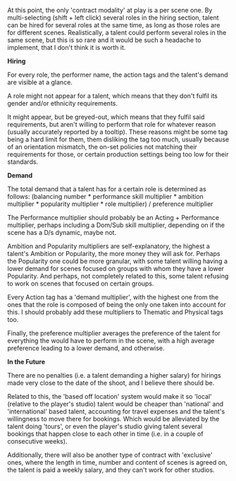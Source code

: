 At this point, the only 'contract modality' at play is a per scene one. By multi-selecting (shift + left click) several roles in the hiring section, talent can be hired for several roles at the same time, as long as those roles are for different scenes. Realistically, a talent could perform several roles in the same scene, but this is so rare and it would be such a headache to implement, that I don't think it is worth it.



**Hiring**

For every role, the performer name, the action tags and the talent's demand are visible at a glance.

A role might not appear for a talent, which means that they don't fulfil its gender and/or ethnicity requirements.

It might appear, but be greyed-out, which means that they fulfil said requirements, but aren't willing to perform that role for whatever reason (usually accurately reported by a tooltip). These reasons might be some tag being a hard limit for them, them disliking the tag too much, usually because of an orientation mismatch, the on-set policies not matching their requirements for those, or certain production settings being too low for their standards.



**Demand**

The total demand that a talent has for a certain role is determined as follows: (balancing number \* performance skill multiplier \* ambition multiplier \* popularity multiplier \* role multiplier) / preference multiplier

The Performance multiplier should probably be an Acting + Performance multiplier, perhaps including a Dom/Sub skill multiplier, depending on if the scene has a D/s dynamic, maybe not.

Ambition and Popularity multipliers are self-explanatory, the highest a talent's Ambition or Popularity, the more money they will ask for. Perhaps the Popularity one could be more granular, with some talent willing having a lower demand for scenes focused on groups with whom they have a lower Popularity. And perhaps, not completely related to this, some talent refusing to work on scenes that focused on certain groups.

Every Action tag has a 'demand multiplier', with the highest one from the ones that the role is composed of being the only one taken into account for this. I should probably add these multipliers to Thematic and Physical tags too.

Finally, the preference multiplier averages the preference of the talent for everything the would have to perform in the scene, with a high average preference leading to a lower demand, and otherwise.



**In the Future**

There are no penalties (i.e. a talent demanding a higher salary) for hirings made very close to the date of the shoot, and I believe there should be. 

Related to this, the 'based off location' system would make it so 'local' (relative to the player's studio) talent would be cheaper than 'national' and 'international' based talent, accounting for travel expenses and the talent's willingness to move there for bookings. Which would be alleviated by the talent doing 'tours', or even the player's studio giving talent several bookings that happen close to each other in time (i.e. in a couple of consecutive weeks).



Additionally, there will also be another type of contract with 'exclusive' ones, where the length in time, number and content of scenes is agreed on,  the talent is paid a weekly salary, and they can't work for other studios.

